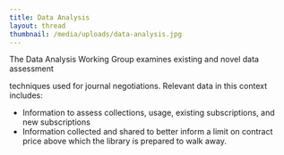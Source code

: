 ```yaml
---
title: Data Analysis
layout: thread
thumbnail: /media/uploads/data-analysis.jpg
---
```

The Data Analysis Working Group examines existing and novel data assessment

techniques used for journal negotiations. Relevant data in this context includes:

* Information to assess collections, usage, existing subscriptions, and new subscriptions
* Information collected and shared to better inform a limit on contract price above which the library is prepared to walk away.